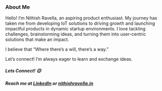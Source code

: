 ### About Me
Hello! I’m Nithish Ravella, an aspiring product enthusiast. My journey has taken me from developing IoT solutions to driving growth and launching impactful products in dynamic startup environments. I love tackling challenges, brainstorming ideas, and turning them into user-centric solutions that make an impact.

I believe that “Where there’s a will, there’s a way.”

Let’s connect! I’m always eager to learn and exchange ideas.

##### Lets Connect! 😊
##### Reach me at [LinkedIn](https://www.linkedin.com/in/nithishravella/) or [nithishravella.in](https://www.nithishravella.com/)
